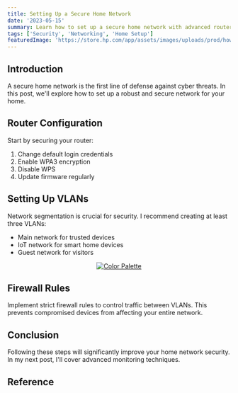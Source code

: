```yaml
---
title: Setting Up a Secure Home Network
date: '2023-05-15'
summary: Learn how to set up a secure home network with advanced router configurations, VLANs, and proper encryption protocols.
tags: ['Security', 'Networking', 'Home Setup']
featuredImage: 'https://store.hp.com/app/assets/images/uploads/prod/how-to-set-up-a-router-hero1548103839353.jpg'
---
```


## Introduction

A secure home network is the first line of defense against cyber threats. In this post, we'll explore how to set up a robust and secure network for your home.

## Router Configuration

Start by securing your router:

1. Change default login credentials
2. Enable WPA3 encryption
3. Disable WPS
4. Update firmware regularly

## Setting Up VLANs

Network segmentation is crucial for security. I recommend creating at least three VLANs:

- Main network for trusted devices
- IoT network for smart home devices
- Guest network for visitors

<p align="center">
    <a href="https://coolors.co/fafafa-0a0a0a-17e9d1-ff2da0-17e98b-e5e7eb-f14a4a" target="_blank"><img alt="Color Palette" src="https://store.hp.com/app/assets/images/uploads/prod/how-to-set-up-a-router-hero1548103839353.jpg"/></a>
</p>

## Firewall Rules

Implement strict firewall rules to control traffic between VLANs. This prevents compromised devices from affecting your entire network.

## Conclusion

Following these steps will significantly improve your home network security. In my next post, I'll cover advanced monitoring techniques.

## Reference
